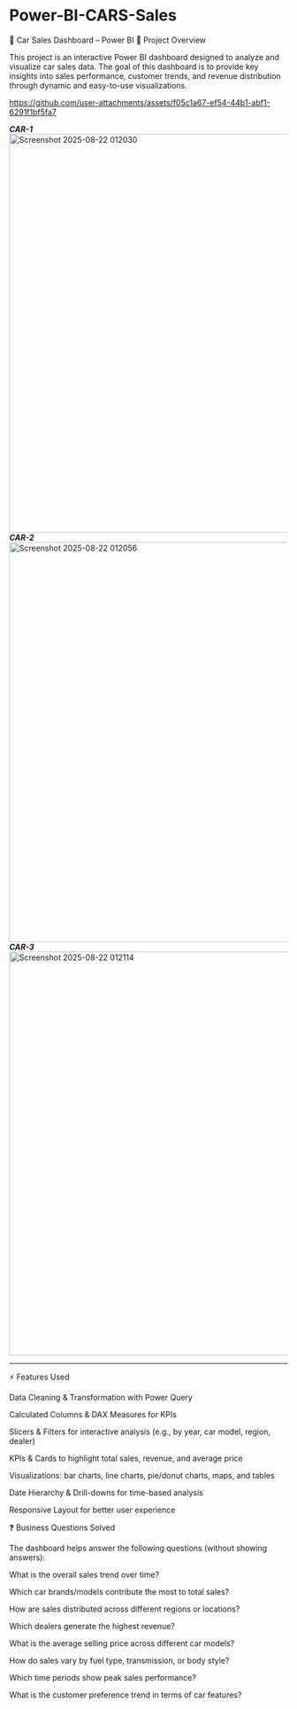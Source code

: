 # Power-BI-CARS-Sales
🚗 Car Sales Dashboard – Power BI
📌 Project Overview

This project is an interactive Power BI dashboard designed to analyze and visualize car sales data. The goal of this dashboard is to provide key insights into sales performance, customer trends, and revenue distribution through dynamic and easy-to-use visualizations.



https://github.com/user-attachments/assets/f05c1a67-ef54-44b1-abf1-6291f1bf5fa7





*****************************************CAR-1*****************************************                                          
<img width="1302" height="720" alt="Screenshot 2025-08-22 012030" src="https://github.com/user-attachments/assets/40176bab-212b-41cc-8daa-cfed2ede0f8b" />
*****************************************CAR-2*****************************************
<img width="1301" height="722" alt="Screenshot 2025-08-22 012056" src="https://github.com/user-attachments/assets/af66657c-b2a8-4d68-af1e-e0def061e567" />
*****************************************CAR-3*****************************************
<img width="1299" height="729" alt="Screenshot 2025-08-22 012114" src="https://github.com/user-attachments/assets/8cd7d383-edee-4d2b-8881-3ad754235610" />
***************************************************************************************************************


⚡ Features Used

Data Cleaning & Transformation with Power Query

Calculated Columns & DAX Measures for KPIs

Slicers & Filters for interactive analysis (e.g., by year, car model, region, dealer)

KPIs & Cards to highlight total sales, revenue, and average price

Visualizations: bar charts, line charts, pie/donut charts, maps, and tables

Date Hierarchy & Drill-downs for time-based analysis

Responsive Layout for better user experience

❓ Business Questions Solved

The dashboard helps answer the following questions (without showing answers):

What is the overall sales trend over time?

Which car brands/models contribute the most to total sales?

How are sales distributed across different regions or locations?

Which dealers generate the highest revenue?

What is the average selling price across different car models?

How do sales vary by fuel type, transmission, or body style?

Which time periods show peak sales performance?

What is the customer preference trend in terms of car features?
